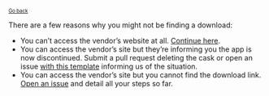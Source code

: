 <sup><sub>[Go back](curl_error_fix_vendor.md)</sup></sub>

There are a few reasons why you might not be finding a download:

* You can’t access the vendor’s website at all. [Continue here](curl_error_fix_wont_fix.md).
* You can access the vendor’s site but they’re informing you the app is now discontinued. Submit a pull request deleting the cask or open an issue [with this template][01_bug_report] informing us of the situation.
* You can access the vendor’s site but you cannot find the download link. [Open an issue][01_bug_report] and detail all your steps so far.

[01_bug_report]: https://github.com/caskroom/homebrew-cask/issues/new?template=01_bug_report.md

